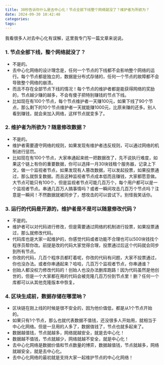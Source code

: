 ```yaml
---
title: 30秒告诉你什么是去中心化！节点全部下线整个网络就没了？维护者为所欲为？
date: 2024-09-30 10:42:48
categories:
tags:
---
```



我看很多人对去中心化有误解，这里我专门写一篇文章来说说。


### 1. 节点全部下线，整个网络就没了？

- 不是的。
- 去中心化网络的设计理念是，任何一个节点的下线都不会影响整个网络的运行。每个节点都是独立的，数据是分布式存储的，任何一个节点的故障都不会导致整个网络的崩溃。
- 而且不存在全部节点下线的情况！每个节点的维护者都是能获得网络的奖励的，节点越少赚的越多，不会有傻子把特别赚钱的节点下线。
- 比如现在有100个节点，每个节点维护者一天赚100元，如果下线了90个节点，那么剩下的10个节点维护者一天就能赚1000元，比原来赚的还多。别人看到赚钱，就会来加入网络，这样节点就变多了。


### 2. 维护者为所欲为？随意修改数据？

- 不是的。
- 维护者需要遵守网络的规则，如果发现有维护者违反规则，可以通过网络的机制进行惩罚。
- 比如现在有100个节点，大家串通起来统一把数据改了，先不说执行难度，如果这个链上有你的重要数据，你可以选择一月30块钱租个服务器，记录上下文，做一个监视者节点，如果发现有人篡改数据，可以发起投票，如果投票通过，那么就恢复数据。而且这种监视者节点成本低而且赚钱，大家都愿意做。大节点可能只有100个，但是监视者节点可能几百万个，每个用户都可以是一个监视者节点。串通几百万人搞事情吗？或者一瞬间攻击几百万个节点吗？注意是一瞬间！不然数据就被同步了，想攻击的可以尝试下。别怪我笑话你。


### 3. 运行的代码是开源的，维护者是不是可以随意修改代码？

- 不是的。
- 维护者可以对代码进行修改，但是需要通过网络的机制进行投票，如果投票通过，那么就修改代码。
- 代码库也是大家一起维护的，你感觉代码或者功能不合理也可以500块钱找个程序员帮你改。前提是改的代码大家觉得合理，投票通过后这个代码就会同步到所有节点。
- 你改的代码，几百个程序员都盯着呢，你改的代码有问题，大家不投票通过，你也没办法。或者你串通起来？哈哈，几百万个监视者节点，你串通谁？
- 创始人都没权力修改代码的！创始人也没办法删库跑路！因为代码虽然是他创世的，但是一个大家都在用的代码会被克隆几百万份到节点里！删？任何一个库都可以从其他克隆版本中恢复。


### 4. 区块生成前，数据存储在哪里呐？

- 区块链在刚上线的时候是很不安全的，因为他价值低，都是从1个节点开始的。
- 如果只有1个节点，那么也就代表数据不值钱，还没很多人开始用，就相当于中心化网络。但是一旦用的人多了，数据值钱了，节点也就多起来了。
- 数据越值钱，节点就越多，网络就越安全，就是去中心化！
- 数据越不值钱，节点就越少，网络就越不安全，就是中心化！
- 去中心化网络是数据价值和节点数量的博弈，数据越值钱，节点就越多，网络就越安全，就是去中心化。
- 去中心化网络的最初就是支持大家一起维护节点的中心化网络！








